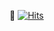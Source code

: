 🔎 [![Hits](https://hits.sh/github.com/devep69/devep69.svg?label=views&extraCount=99&color=0025ff&labelColor=ffffff)](https://hits.sh/github.com/devep69/devep69/)
